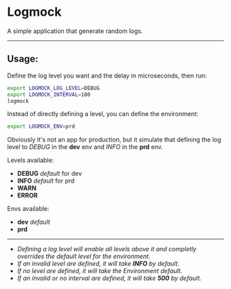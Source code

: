 # Logmock

A simple application that generate random logs.

------
Usage:
--
Define the log level you want and the delay in microseconds, then run:
```sh
export LOGMOCK_LOG_LEVEL=DEBUG
export LOGMOCK_INTERVAL=100
logmock
```

Instead of directly defining a level, you can define the environment:
```sh
export LOGMOCK_ENV=prd
```

Obviously it's not an app for production, but it simulate that defining the log level to *DEBUG* in the **dev** env and *INFO* in the **prd** env.

Levels available:

- **DEBUG** *default* for dev
- **INFO**  *default* for prd
- **WARN** 
- **ERROR**

Envs available:
- **dev** *default*
- **prd**

----
- _Defining a log level will enable all levels above it and completly overrides the default level for the environment._
- _If an invalid level are defined, it will take **INFO** by default._
- _If no level are defined, it will take the Environment default._
- _If an invalid or no interval are defined, it will take **500** by default._
